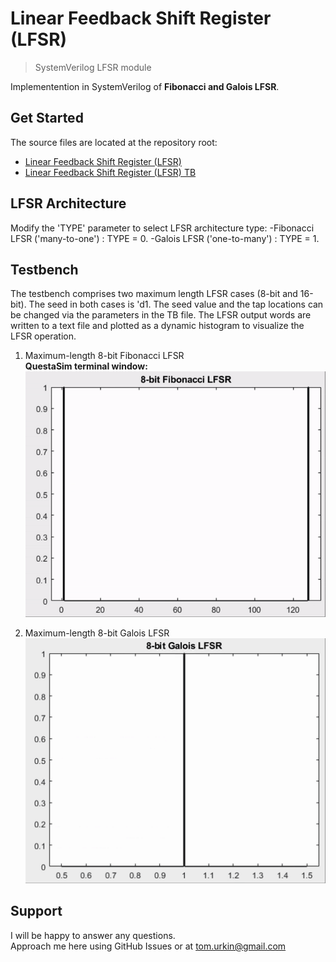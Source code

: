 # Linear Feedback Shift Register (LFSR)

> SystemVerilog LFSR module   

Implementention in SystemVerilog of __Fibonacci and Galois LFSR__.  

## Get Started

The source files  are located at the repository root:

- [Linear Feedback Shift Register (LFSR)](./LFSR.sv)
- [Linear Feedback Shift Register (LFSR) TB](./LFSR_TB.sv)

## LFSR Architecture
Modify the 'TYPE' parameter to select LFSR architecture type:
-Fibonacci LFSR ('many-to-one') : TYPE = 0.
-Galois LFSR ('one-to-many') : TYPE = 1.

## Testbench

The testbench comprises two maximum length LFSR cases (8-bit and 16-bit). The seed in both cases is 'd1. The seed value and the tap locations can be changed via the parameters in the TB file. 
The LFSR output words are written to a text file and plotted as a dynamic histogram to visualize the LFSR operation.

1.	Maximum-length 8-bit Fibonacci LFSR  
	**QuestaSim terminal window:**
		![QuestaSim terminal window](./docs/8_bit_Fibonacci.gif) 

2.	Maximum-length 8-bit Galois LFSR  
		![QuestaSim terminal window](./docs/8_bit_Galois.gif) 

## Support

I will be happy to answer any questions.  
Approach me here using GitHub Issues or at tom.urkin@gmail.com